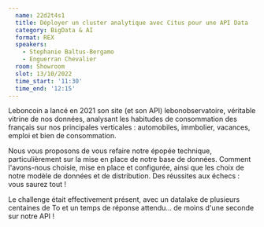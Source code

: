 ```yaml
---
  name: 22d2t4s1
  title: Déployer un cluster analytique avec Citus pour une API Data
  category: BigData & AI
  format: REX
  speakers: 
    - Stephanie Baltus-Bergamo
    - Enguerran Chevalier
  room: Showroom
  slot: 13/10/2022
  time_start: '11:30'
  time_end: '12:15'
---
```

Leboncoin a lancé en 2021 son site (et son API) lebonobservatoire, véritable vitrine de nos données, analysant les habitudes de consommation des français sur nos principales verticales : automobiles, immbolier, vacances, emploi et bien de consommation.

Nous vous proposons de vous refaire notre épopée technique, particulièrement sur la mise en place de notre base de données. Comment l'avons-nous choisie, mise en place et configurée, ainsi que les choix de notre modèle de données et de distribution. Des réussites aux échecs : vous saurez tout !

Le challenge était effectivement présent, avec un datalake de plusieurs centaines de To et un temps de réponse attendu... de moins d'une seconde sur notre API !
